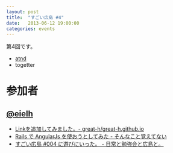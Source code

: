 ```yaml
---
layout: post
title:  "すごい広島 #4"
date:   2013-06-12 19:00:00
categories: events
---
```


第4回です。

* [atnd](http://atnd.org/events/40366)
* togetter

<!-- 概要 -->

# 参加者

## [@eielh](https://twitter.com/eielh)

* [Linkを追加してみました。- great-h/great-h.github.io](https://github.com/great-h/great-h.github.io/pull/94)
* [Rails で AngularJs を使おうとしてみた - そんなこと覚えてない](http://blog.eiel.info/blog/2013/06/12/htmlday-angular-js/)
* [すごい広島 #004 に遊びにいった。 - 日常と勉強会と広島と。](http://eielh-life.tumblr.com/post/52784624383/004)
